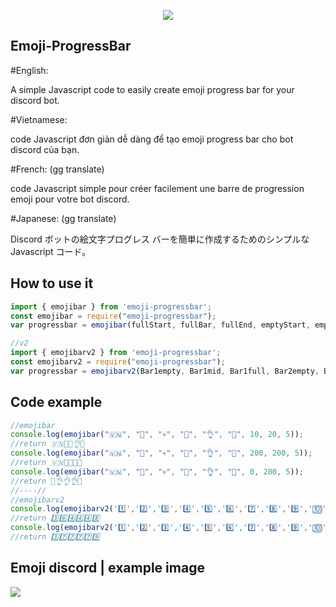 <p align="center">
  <img src="https://user-images.githubusercontent.com/90708399/202263148-13193bf4-4c1d-4671-9159-8d3c850d18ca.jpg">
</p>


## Emoji-ProgressBar
#English:

A simple Javascript code to easily create emoji progress bar for your discord bot.

#Vietnamese:

code Javascript đơn giản dễ dàng để tạo emoji progress bar cho bot discord của bạn.

#French: (gg translate)

code Javascript simple pour créer facilement une barre de progression emoji pour votre bot discord.

#Japanese: (gg translate)

Discord ボットの絵文字プログレス バーを簡単に作成するためのシンプルな Javascript コード。

## How to use it

```javascript
import { emojibar } from 'emoji-progressbar';
const emojibar = require("emoji-progressbar");
var progressbar = emojibar(fullStart, fullBar, fullEnd, emptyStart, emptyBar, emptyEnd, value, maxValue, size);

//v2
import { emojibarv2 } from 'emoji-progressbar';
const emojibarv2 = require("emoji-progressbar");
var progressbar = emojibarv2(Bar1empty, Bar1mid, Bar1full, Bar2empty, Bar2mid, Bar2high, Bar2full, Bar3empty, Bar3mid, Bar3full, value, maxValue, size);
```

## Code example
```js
//emojibar
console.log(emojibar("🇻🇳", "🐸", "💀", "🗿", "👌", "🙏", 10, 20, 5));
//return 🇻🇳🐸🐸👌🙏
console.log(emojibar("🇻🇳", "🐸", "💀", "🗿", "👌", "🙏", 200, 200, 5));
//return 🇻🇳🐸🐸🐸💀
console.log(emojibar("🇻🇳", "🐸", "💀", "🗿", "👌", "🙏", 0, 200, 5));
//return 🗿👌👌👌🙏
//----//
//emojibarv2
console.log(emojibarv2('1️⃣','2️⃣','3️⃣','4️⃣','5️⃣','6️⃣','7️⃣','8️⃣','9️⃣','🔟', 50, 100, 6));
//return 3️⃣6️⃣4️⃣4️⃣4️⃣8️⃣
console.log(emojibarv2('1️⃣','2️⃣','3️⃣','4️⃣','5️⃣','6️⃣','7️⃣','8️⃣','9️⃣','🔟', 90, 100, 6));
//return 3️⃣7️⃣7️⃣7️⃣7️⃣9️⃣
```
## Emoji discord | example image
<p align="left">
<img src="https://user-images.githubusercontent.com/90708399/202264437-4de9a537-0841-4410-b602-e9eff99828fc.JPG">
</p>
